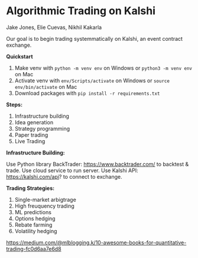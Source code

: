 # Algorithmic Trading on Kalshi

Jake Jones, Elie Cuevas, Nikhil Kakarla

Our goal is to begin trading systemmatically on Kalshi, an event contract exchange. 

**Quickstart**
1. Make venv with  ```python -m venv env``` on Windows or ```python3 -m venv env``` on Mac
2. Activate venv with ```env/Scripts/activate``` on Windows or ```source env/bin/activate``` on Mac
3. Download packages with ```pip install -r requirements.txt```

**Steps:**
1. Infrastructure building
2. Idea generation
3. Strategy programming
4. Paper trading
5. Live Trading

**Infrastructure Building:**
    
Use Python library BackTrader: https://www.backtrader.com/ to backtest & trade. Use cloud service to run server. Use Kalshi API: https://kalshi.com/api? to connect to exchange.

**Trading Strategies:**
1. Single-market arbigtrage
2. High freuquency trading
3. ML predictions
4. Options hedging
5. Rebate farming
6. Volatility hedging

https://medium.com/@mlblogging.k/10-awesome-books-for-quantitative-trading-fc0d6aa7e6d8